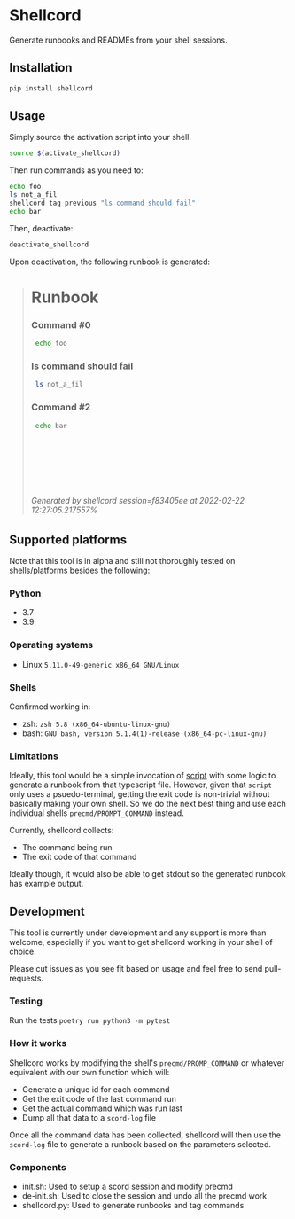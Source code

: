 # Shellcord
Generate runbooks and READMEs from your shell sessions.




## Installation
```bash
pip install shellcord
```

## Usage
Simply source the activation script into your shell.
```bash
source $(activate_shellcord) 
```

Then run commands as you need to:
```bash
echo foo 
ls not_a_fil
shellcord tag previous "ls command should fail" 
echo bar
```

Then, deactivate:
```bash
deactivate_shellcord
```

Upon deactivation, the following runbook is generated:

> # Runbook
> ### Command #0
> ```bash
>  echo foo
> ```
> 
> ### ls command should fail
> ```bash
>  ls not_a_fil
> ```
> 
> ### Command #2
> ```bash
>  echo bar
> ```
> 
> <br/>
> <br/>
> <br/>
> <br/>
> <br/>
> 
> ###### Generated by shellcord session=f83405ee at 2022-02-22 12:27:05.217557%


## Supported platforms
Note that this tool is in alpha and still not thoroughly tested on shells/platforms besides the following:
### Python
* 3.7
* 3.9
### Operating systems
* Linux `5.11.0-49-generic x86_64 GNU/Linux `

### Shells
Confirmed working in:
* zsh: `zsh 5.8 (x86_64-ubuntu-linux-gnu)`
* bash: `GNU bash, version 5.1.4(1)-release (x86_64-pc-linux-gnu)`



### Limitations
Ideally, this tool would be a simple invocation of [script](https://man7.org/linux/man-pages/man1/script.1.html) with some logic to generate a runbook from that typescript file. However, given that `script` only uses a psuedo-terminal, getting the exit code is non-trivial without basically making your own shell. So we do the next best thing and use each individual shells `precmd/PROMPT_COMMAND` instead. 

Currently, shellcord collects:
* The command being run
* The exit code of that command

Ideally though, it would also be able to get stdout so the generated runbook has example output.

## Development
This tool is currently under development and any support is more than welcome, especially if you want to get shellcord working in your shell of choice.

Please cut issues as you see fit based on usage and feel free to send pull-requests.

### Testing 
Run the tests `poetry run python3 -m pytest`



### How it works
Shellcord works by modifying the shell's `precmd/PROMP_COMMAND` or whatever equivalent with our own function which will:
* Generate a unique id for each command
* Get the exit code of the last command run
* Get the actual command which was run last
* Dump all that data to a `scord-log` file

Once all the command data has been collected, shellcord will then use the `scord-log` file to generate a runbook based on the parameters selected.


### Components
* init.sh: Used to setup a scord session and modify precmd
* de-init.sh: Used to close the session and undo all the precmd work 
* shellcord.py: Used to generate runbooks and tag commands
